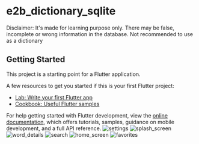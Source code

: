 # e2b_dictionary_sqlite

Disclaimer: It's made for learning purpose only. There may be false, incomplete or wrong information in the database. Not recommended to use as a dictionary

## Getting Started

This project is a starting point for a Flutter application.

A few resources to get you started if this is your first Flutter project:

- [Lab: Write your first Flutter app](https://docs.flutter.dev/get-started/codelab)
- [Cookbook: Useful Flutter samples](https://docs.flutter.dev/cookbook)

For help getting started with Flutter development, view the
[online documentation](https://docs.flutter.dev/), which offers tutorials,
samples, guidance on mobile development, and a full API reference.
![settings](https://user-images.githubusercontent.com/98794936/236626826-2801eb42-84a4-4ccb-ad54-5f7a8437898e.png)
![splash_screen](https://user-images.githubusercontent.com/98794936/236626830-241989f8-38ad-4dc1-88f1-594660fbfe1c.png)
![word_details](https://user-images.githubusercontent.com/98794936/236626831-938adc41-163f-4d92-8670-491c71247e59.png)
![search](https://user-images.githubusercontent.com/98794936/236626833-d35ef1fc-9f33-4aa6-a5ea-5fe57a7dae0b.png)
![home_screen](https://user-images.githubusercontent.com/98794936/236626838-0d1c3a82-aaab-43e9-a0b9-c4ca3680121a.png)
![favorites](https://user-images.githubusercontent.com/98794936/236626840-0a26cc79-c8de-4be8-ae1b-6cc2eb66b664.png)
